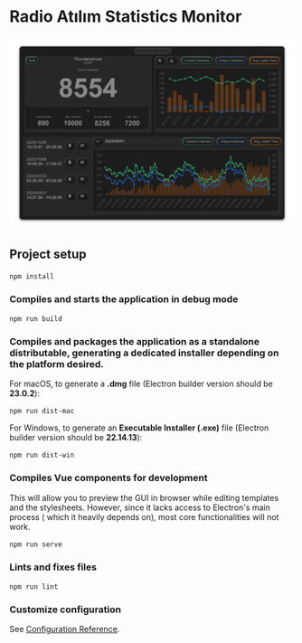 # Radio Atılım Statistics Monitor

![Screenshot of GUI](./build/Example_GUI.png)
## Project setup
```
npm install
```

### Compiles and starts the application in debug mode
```
npm run build
```

### Compiles and packages the application as a standalone distributable, generating a dedicated installer depending on the platform desired.
For macOS, to generate a <b>.dmg</b> file (Electron builder version should be <b>23.0.2</b>):
```
npm run dist-mac
```

For Windows, to generate an <b> Executable Installer (.exe)</b> file (Electron builder version should be <b>22.14.13</b>):
```
npm run dist-win
```

### Compiles Vue components for development
This will allow you to preview the GUI in browser while editing templates and the stylesheets. However, since it lacks access to Electron's main process ( which it heavily depends on), most core functionalities will not work.
```
npm run serve
```

### Lints and fixes files
```
npm run lint
```

### Customize configuration
See [Configuration Reference](https://cli.vuejs.org/config/).
